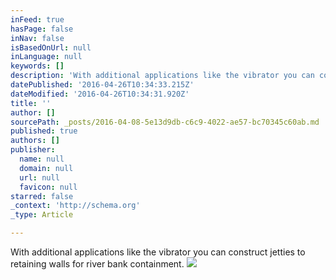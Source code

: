 ```yaml
---
inFeed: true
hasPage: false
inNav: false
isBasedOnUrl: null
inLanguage: null
keywords: []
description: 'With additional applications like the vibrator you can construct jetties to retaining walls for river bank containment. '
datePublished: '2016-04-26T10:34:33.215Z'
dateModified: '2016-04-26T10:34:31.920Z'
title: ''
author: []
sourcePath: _posts/2016-04-08-5e13d9db-c6c9-4022-ae57-bc70345c60ab.md
published: true
authors: []
publisher:
  name: null
  domain: null
  url: null
  favicon: null
starred: false
_context: 'http://schema.org'
_type: Article

---
```

With additional applications like the vibrator you can construct jetties to retaining walls for river bank containment. ![](https://the-grid-user-content.s3-us-west-2.amazonaws.com/dec4ec55-b44b-47f3-b12a-3e343a3e0abe.jpg)